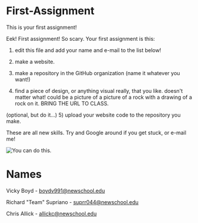 # First-Assignment
This is your first assignment!

Eek! First assignment! So scary. Your first assignment is this:

1) edit this file and add your name and e-mail to the list below!

2) make a website.

3) make a repository in the GitHub organization (name it whatever you want!)

4) find a piece of design, or anything visual really, that you like. doesn't matter what! could be a picture of a picture of a rock with a drawing of a rock on it. BRING THE URL TO CLASS.

(optional, but do it...)
5) upload your website code to the repository you make.

These are all new skills. Try and Google around if you get stuck, or e-mail me!

![You can do this.](http://cnl.h.cdn.cosmopolitan.nl/assets/15/31/1438003573-tumblr-inline-nnzc7w5zub1s18t9u-500.gif)

# Names

Vicky Boyd - boydv991@newschool.edu

Richard "Team" Supriano - suprr044@newschool.edu

Chris Allick - allickc@newschool.edu
